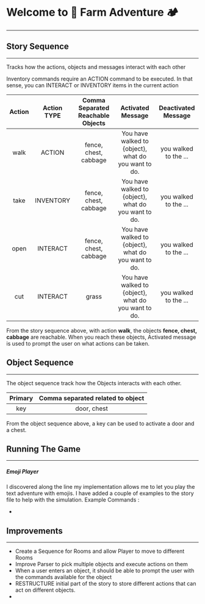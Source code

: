 # Welcome to 🌾 Farm Adventure 🏕️

----

## Story Sequence

-------

Tracks how the actions, objects and messages interact with each other

Inventory commands require an ACTION command to be executed. In that sense, you can INTERACT or INVENTORY items in the
current action

| Action | Action TYPE | Comma Separated Reachable Objects |                  Activated Message                   |  Deactivated Message  |
|:------:|:-----------:|:---------------------------------:|:----------------------------------------------------:|:---------------------:|
|  walk  |   ACTION    |       fence, chest, cabbage       | You have walked to {object}, what do you want to do. | you walked to the ... |
|  take  |  INVENTORY  |       fence, chest, cabbage       | You have walked to {object}, what do you want to do. | you walked to the ... |
|  open  |  INTERACT   |       fence, chest, cabbage       | You have walked to {object}, what do you want to do. | you walked to the ... |
|  cut   |  INTERACT   |               grass               | You have walked to {object}, what do you want to do. | you walked to the ... |

From the story sequence above, with action **walk**, the objects **fence, chest, cabbage**  are reachable. When you
reach these objects, Activated message is used to prompt the user on what actions can be taken.

## Object Sequence

-------

The object sequence track how the Objects interacts with each other.

| Primary | Comma separated related to object |
 |:-------:|:---------------------------------:|
|   key   |            door, chest            | 

From the object sequence above, a key can be used to activate a door and a chest.

## Running The Game

---- 

##### Emoji Player

I discovered along the line my implementation allows me to let you play the text adventure with emojis. I have added a
couple of examples to the story file to help with the simulation.
Example Commands :

-

## Improvements

-------

- Create a Sequence for Rooms and allow Player to move to different Rooms
- Improve Parser to pick multiple objects and execute actions on them
- When a user enters an object, it should be able to prompt the user with the commands available for the object
- RESTRUCTURE initial part of the story to store different actions that can act on different objects.
- 